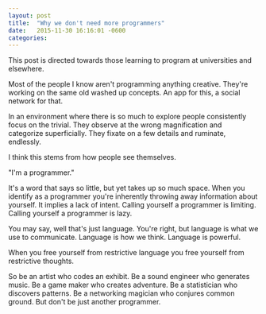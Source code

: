 ```yaml
---
layout: post
title:  "Why we don't need more programmers"
date:   2015-11-30 16:16:01 -0600
categories: 
---
```


This post is directed towards those learning to program at universities and elsewhere.

Most of the people I know aren't programming anything creative. They're working on the same old washed up concepts. An app for this, a social network for that.

In an environment where there is so much to explore people consistently focus on the trivial. They observe at the wrong magnification and categorize superficially. They fixate on a few details and ruminate, endlessly.

I think this stems from how people see themselves.

"I'm a programmer."

It's a word that says so little, but yet takes up so much space. When you identify as a programmer you're inherently throwing away information about yourself. It implies a lack of intent. Calling yourself a programmer is limiting. Calling yourself a programmer is lazy.

You may say, well that's just language. You're right, but language is what we use to communicate. Language is how we think. Language is powerful.

When you free yourself from restrictive language you free yourself from restrictive thoughts.

So be an artist who codes an exhibit.
Be a sound engineer who generates music.
Be a game maker who creates adventure.
Be a statistician who discovers patterns.
Be a networking magician who conjures common ground.
But don't be just another programmer.
